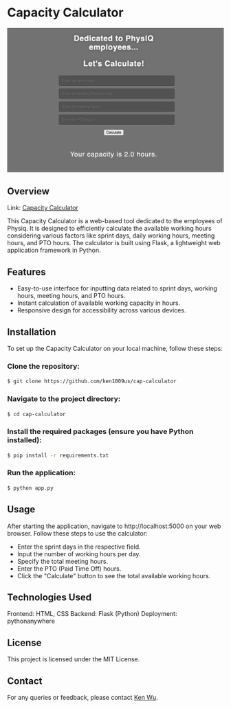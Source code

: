 # Capacity Calculator

![image](https://github.com/ken1009us/cap-calculator/blob/main/doc/homepage.png "homepage")

## Overview

Link: [Capacity Calculator](https://ken1009.pythonanywhere.com/)

This Capacity Calculator is a web-based tool dedicated to the employees of Physiq. It is designed to efficiently calculate the available working hours considering various factors like sprint days, daily working hours, meeting hours, and PTO hours. The calculator is built using Flask, a lightweight web application framework in Python.

## Features

- Easy-to-use interface for inputting data related to sprint days, working hours, meeting hours, and PTO hours.
- Instant calculation of available working capacity in hours.
- Responsive design for accessibility across various devices.

## Installation

To set up the Capacity Calculator on your local machine, follow these steps:

### Clone the repository:

```bash
$ git clone https://github.com/ken1009us/cap-calculator
```

### Navigate to the project directory:

```bash
$ cd cap-calculator
```

### Install the required packages (ensure you have Python installed):

```bash
$ pip install -r requirements.txt
```

### Run the application:

```bash
$ python app.py
```

## Usage

After starting the application, navigate to http://localhost:5000 on your web browser. Follow these steps to use the calculator:

- Enter the sprint days in the respective field.
- Input the number of working hours per day.
- Specify the total meeting hours.
- Enter the PTO (Paid Time Off) hours.
- Click the "Calculate" button to see the total available working hours.

## Technologies Used

Frontend: HTML, CSS
Backend: Flask (Python)
Deployment: pythonanywhere

## License

This project is licensed under the MIT License.

## Contact

For any queries or feedback, please contact [Ken Wu](https://www.ken-wu.com/).

